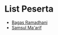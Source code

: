 # List Peserta

- [Bagas Ramadhani](https://github.com/bagasri)
- [Samsul Ma'arif](https://github.com/samsulmaarif)

